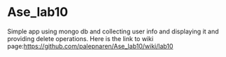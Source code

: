 # Ase_lab10
Simple app using mongo db and collecting user info and displaying it and providing delete operations.
Here is the link to wiki page:https://github.com/palepnaren/Ase_lab10/wiki/lab10
